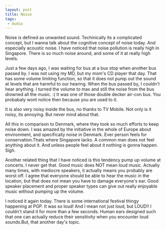 ```yaml
---
layout: post
title: Noise
tags:
 - Audio
---
```


Noise is defined as unwanted sound. Techinically its a complicated concept, but I wanna talk about the cognitive concept of noise today. And especially acoustic noise. I have noticed that noise pollution is really high in Singapore. There is so much noise around, and some of it at really high levels.

Just a few days ago, I was waiting for bus at a bus stop when another bus passed by. I was not using my MD, but my mom's CD player that day. That has some volume limiting function, so that it does not pump out the sound at levels that are harmful to our hearing. When the bus passed by, I couldn't hear anything. I turned the volume to max and still the noise from the bus drowned all the music. :( It was one of those double decker air-con bus. You probabaly wont notice then because you are used to it.

It is also very noisy inside the bus, no thanks to TV Mobile. Not only is it noisy, its annoying. But never mind about that.

All this in comparison to Denmark, where they took so much efforts to keep noise down. I was amazed by the initiative in the whole of Europe about environment, and specifically noise in Denmark. Ever person feels for conservation.Thats where Singapore lacks. A common man does not feel anything about it. And unless people feel about it nothing is gonna happen. Sigh.

Another related thing that I have noticed is this tendency pump up volume at concerts. I never get that. Good music does NOT mean loud music. Actually many times, with mediocre speakers, it actually means you probably are worst off. I agree that everyone should be able to hear the music in the location, but that does not mean you have to damage everyone's ear. Good speaker placement and proper speaker types can give out really enjoyable music without pumping up the volume.

I noticed it again today. There is some international festival thingy happening at PGP. It was so loud! And I mean not just loud, but LOUD!! I couldn't stand it for more than a few seconds. Human ears designed such that one can actually reduce their sensitivity when you encounter loud sounds.But, that another day's topic.
